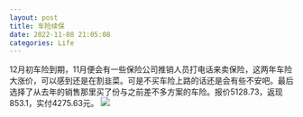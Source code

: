 ```yaml
---
layout: post
title: 车险续保
date: 2022-11-08 21:05:08
categories: Life
---
```

12月初车险到期，11月便会有一些保险公司推销人员打电话来卖保险，这两年车险大涨价，可以感到还是在割韭菜。可是不买车险上路的话还是会有些不安吧。最后选择了从去年的销售那里买了份与之前差不多方案的车险。报价5128.73，返现853.1，实付4275.63元。
![](https://ucarecdn.com/ac4c28c8-6788-4818-9edd-dcc820b775b2/1901.png)